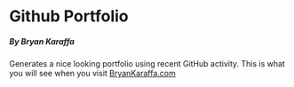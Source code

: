 # Github Portfolio
##### By Bryan Karaffa

Generates a nice looking portfolio using recent GitHub activity. This is what you will see when you visit [BryanKaraffa.com](//bryankaraffa.com) 